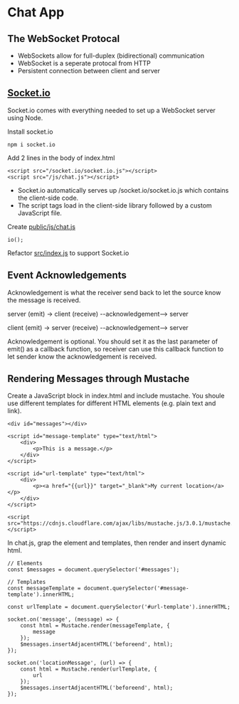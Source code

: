 # Chat App

## The WebSocket Protocal

* WebSockets allow for full-duplex (bidirectional) communication
* WebSocket is a seperate protocal from HTTP
* Persistent connection between client and server

## [Socket.io](https://socket.io/docs/)

Socket.io comes with everything needed to set up a WebSocket server using Node.

Install socket.io

    npm i socket.io

Add 2 lines in the body of index.html

    <script src="/socket.io/socket.io.js"></script>
    <script src="/js/chat.js"></script>

* Socket.io automatically serves up /socket.io/socket.io.js which contains the client-side code.
* The script tags load in the client-side library followed by a custom JavaScript file.

Create [public/js/chat.js](../chat-app/public/js/chat.js)

    io();

Refactor [src/index.js](../chat-app/src/index.js) to support Socket.io

## Event Acknowledgements

Acknowledgement is what the receiver send back to let the source know the message is received.

server (emit) -> client (receive) --acknowledgement--> server

client (emit) -> server (receive) --acknowledgement--> server

Acknowledgement is optional. You should set it as the last parameter of emit() as a callback function, so receiver can use this callback function to let sender know the acknowledgement is received.

## Rendering Messages through Mustache

Create a JavaScript block in index.html and include mustache. You shoule use different templates for different HTML elements (e.g. plain text and link).

    <div id="messages"></div>
        
    <script id="message-template" type="text/html">
        <div>
            <p>This is a message.</p>    
        </div>
    </script>

    <script id="url-template" type="text/html">
        <div>
            <p><a href="{{url}}" target="_blank">My current location</a></p>    
        </div>
    </script>

    <script src="https://cdnjs.cloudflare.com/ajax/libs/mustache.js/3.0.1/mustache.min.js"></script>

In chat.js, grap the element and templates, then render and insert dynamic html.

    // Elements
    const $messages = document.querySelector('#messages');

    // Templates
    const messageTemplate = document.querySelector('#message-template').innerHTML;

    const urlTemplate = document.querySelector('#url-template').innerHTML;

    socket.on('message', (message) => {
        const html = Mustache.render(messageTemplate, {
            message
        });
        $messages.insertAdjacentHTML('beforeend', html);
    });

    socket.on('locationMessage', (url) => {
        const html = Mustache.render(urlTemplate, {
            url
        });
        $messages.insertAdjacentHTML('beforeend', html);
    });
